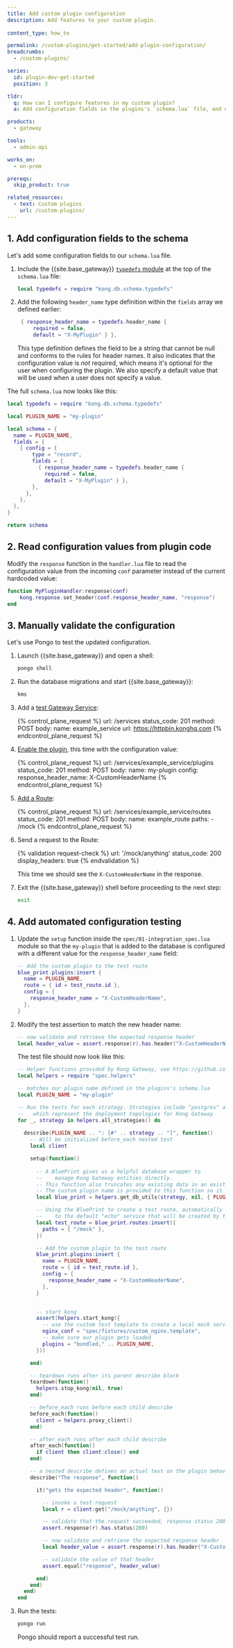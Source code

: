 ```yaml
---
title: Add custom plugin configuration
description: Add features to your custom plugin.
  
content_type: how_to

permalink: /custom-plugins/get-started/add-plugin-configuration/
breadcrumbs:
  - /custom-plugins/

series:
  id: plugin-dev-get-started
  position: 3

tldr:
  q: How can I configure features in my custom plugin?
  a: Add configuration fields in the plugins's `schema.lua` file, and define the features using the configuration fields in `handler.lua`.

products:
  - gateway

tools:
  - admin-api

works_on:
  - on-prem

prereqs:
  skip_product: true

related_resources:
  - text: Custom plugins
    url: /custom-plugins/
---
```


## 1. Add configuration fields to the schema 

Let's add some configuration fields to our `schema.lua` file.

1. Include the {{site.base_gateway}} [`typedefs` module](https://github.com/Kong/kong/blob/master/kong/db/schema/typedefs.lua) at the top of the `schema.lua` file:
   ```lua
   local typedefs = require "kong.db.schema.typedefs"
   ```

1. Add the following `header_name` type definition within the `fields` array we defined earlier:
   ```lua
    { response_header_name = typedefs.header_name {
        required = false,
        default = "X-MyPlugin" } },
   ```
   This type definition defines the field to be a string that cannot be null and conforms to the rules for header names. It also indicates that the configuration value is *not* required, which means it's optional for the user when configuring the plugin. We also specify a  default value that will be used when a user does not specify a value.

The full `schema.lua` now looks like this:
```lua
local typedefs = require "kong.db.schema.typedefs"

local PLUGIN_NAME = "my-plugin"

local schema = {
  name = PLUGIN_NAME,
  fields = {
    { config = {
        type = "record",
        fields = {
          { response_header_name = typedefs.header_name {
            required = false,
            default = "X-MyPlugin" } },
        },
      },
    },
  },
}

return schema
```

## 2. Read configuration values from plugin code 

Modify the `response` function in the `handler.lua` file to read the configuration value from the incoming `conf` parameter instead of the current hardcoded value:
```lua
function MyPluginHandler:response(conf)
    kong.response.set_header(conf.response_header_name, "response")
end
```

## 3. Manually validate the configuration

Let's use Pongo to test the updated configuration.

1. Launch {{site.base_gateway}} and open a shell:
   ```sh
   pongo shell
   ```

2. Run the database migrations and start {{site.base_gateway}}:
   ```sh
   kms
   ```

3. Add a [test Gateway Service](/api/gateway/admin-ee/#/operations/create-service):

   <!-- vale off -->
   {% control_plane_request %}
   url: /services
   status_code: 201
   method: POST
   body:
       name: example_service
       url: https://httpbin.konghq.com
   {% endcontrol_plane_request %}
   <!-- vale on -->

4. [Enable the plugin](/api/gateway/admin-ee/#/operations/create-plugin-with-service), this time with the configuration value:

   <!-- vale off -->
   {% control_plane_request %}
   url: /services/example_service/plugins
   status_code: 201
   method: POST
   body:
       name: my-plugin
       config:
         response_header_name: X-CustomHeaderName
   {% endcontrol_plane_request %}
   <!-- vale on -->

5. [Add a Route](/api/gateway/admin-ee/#/operations/create-route):

   <!-- vale off -->
   {% control_plane_request %}
   url: /services/example_service/routes
   status_code: 201
   method: POST
   body:
       name: example_route
       paths:
         - /mock
   {% endcontrol_plane_request %}
   <!-- vale on -->

6. Send a request to the Route:

   <!-- vale off -->
   {% validation request-check %}
   url: '/mock/anything'
   status_code: 200
   display_headers: true
   {% endvalidation %}
   <!-- vale on -->

   This time we should see the `X-CustomHeaderName` in the response.

7. Exit the {{site.base_gateway}} shell before proceeding to the next step:
   ```sh
   exit
   ```

## 4. Add automated configuration testing

1. Update the `setup` function inside the `spec/01-integration_spec.lua` module so that the `my-plugin` that is added to the database is configured with a different value for the `response_header_name` field:
   ```lua
   -- Add the custom plugin to the test route
   blue_print.plugins:insert {
     name = PLUGIN_NAME, 
     route = { id = test_route.id },
     config = {
       response_header_name = "X-CustomHeaderName",
     },
   }
   ```

1. Modify the test assertion to match the new header name:
   ```lua
   -- now validate and retrieve the expected response header 
   local header_value = assert.response(r).has.header("X-CustomHeaderName")
   ```

   The test file should now look like this:
   ```lua
   -- Helper functions provided by Kong Gateway, see https://github.com/Kong/kong/blob/master/spec/helpers.lua
   local helpers = require "spec.helpers"

   -- matches our plugin name defined in the plugins's schema.lua
   local PLUGIN_NAME = "my-plugin"

   -- Run the tests for each strategy. Strategies include "postgres" and "off"
   --   which represent the deployment topologies for Kong Gateway
   for _, strategy in helpers.all_strategies() do
  
     describe(PLUGIN_NAME .. ": [#" .. strategy .. "]", function()
       -- Will be initialized before_each nested test
       local client
   
       setup(function()
  
         -- A BluePrint gives us a helpful database wrapper to
         --    manage Kong Gateway entities directly.
         -- This function also truncates any existing data in an existing db.
         -- The custom plugin name is provided to this function so it mark as loaded
         local blue_print = helpers.get_db_utils(strategy, nil, { PLUGIN_NAME })

         -- Using the BluePrint to create a test route, automatically attaches it
         --    to the default "echo" service that will be created by the test framework
         local test_route = blue_print.routes:insert({
           paths = { "/mock" },
         })

         -- Add the custom plugin to the test route
         blue_print.plugins:insert {
           name = PLUGIN_NAME, 
           route = { id = test_route.id },
           config = {
             response_header_name = "X-CustomHeaderName",
           },
         }


         -- start kong
         assert(helpers.start_kong({
           -- use the custom test template to create a local mock server
           nginx_conf = "spec/fixtures/custom_nginx.template",
           -- make sure our plugin gets loaded
           plugins = "bundled," .. PLUGIN_NAME,
         }))

       end)

       -- teardown runs after its parent describe block
       teardown(function()
         helpers.stop_kong(nil, true)
       end)

       -- before_each runs before each child describe
       before_each(function()
         client = helpers.proxy_client()
       end)

       -- after_each runs after each child describe
       after_each(function()
         if client then client:close() end
       end)

       -- a nested describe defines an actual test on the plugin behavior
       describe("The response", function()

         it("gets the expected header", function()

           -- invoke a test request
           local r = client:get("/mock/anything", {})

           -- validate that the request succeeded, response status 200
           assert.response(r).has.status(200)

           -- now validate and retrieve the expected response header 
           local header_value = assert.response(r).has.header("X-CustomHeaderName")

           -- validate the value of that header
           assert.equal("response", header_value)

         end)
       end)
     end)
   end
   ```

1. Run the tests:
   ```sh
   pongo run
   ```
   Pongo should report a successful test run.